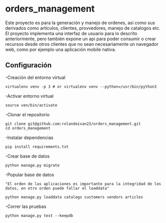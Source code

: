 # orders_management

Este proyecto es para la generación y manejo de ordenes, así como sus derivados como
artículos, clientes, provvedores, manejo de catalogos etc.
El proyecto implementa una interfaz de usuario para lo descrito anteriormente, pero 
también expone un api para poder consumir o crear recursos desde otros clientes que 
no sean necesariamente un navegador web, como por ejemplo una aplicación mobile 
nativa. 

## Configuración
-Creación del entorno virtual

	virtualenv venv -p 3 # or virtualenv venv --python=/usr/bin/python3
-Activar entorno virtual

	source ven/bin/activate
-Clonar el repositorio

	git clone git@github.com:rolandoivan23/orders_management.git
	cd orders_management

-Instalar dependencias

	pip install requirements.txt

-Crear base de datos

	python manage.py migrate

-Popular base de datos
	
	"El orden de las aplicaciones es importante para la integridad de los datos, en otro orden puede fallar el loaddata"
	
	python manage.py loaddata catalogs customers vendors articles

-Correr las pruebas
	
	python manage.py test --keepdb
